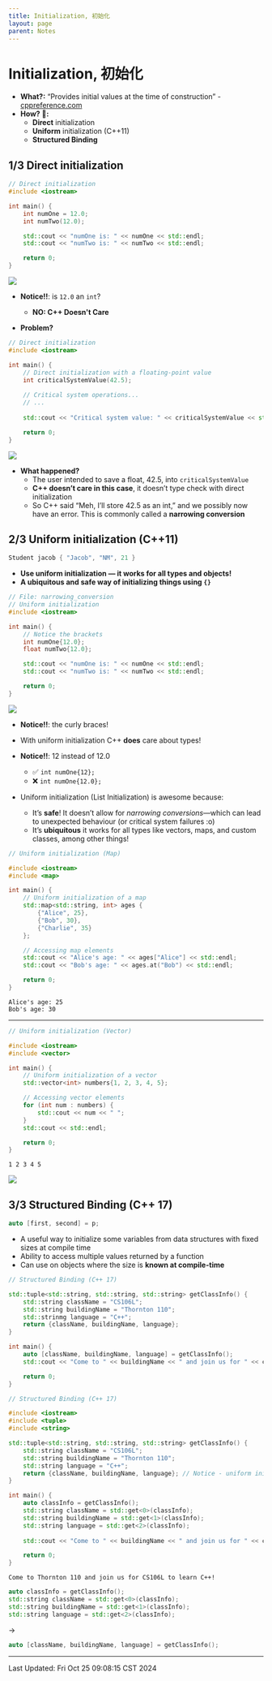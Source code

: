 ```yaml
---
title: Initialization, 初始化
layout: page
parent: Notes
---
```


# Initialization, 初始化

- **What?:** “Provides initial values at the time of construction” - [cppreference.com](https://en.cppreference.com/w/cpp/language/initialization)
- **How? 🤔:**
	- **Direct** initialization
	- **Uniform** initialization (C++11)
	- **Structured Binding**

## 1/3 Direct initialization

```cpp
// Direct initialization
#include <iostream>

int main() {
	int numOne = 12.0;
	int numTwo(12.0);

	std::cout << "numOne is: " << numOne << std::endl;
	std::cout << "numTwo is: " << numTwo << std::endl;

	return 0;
}
```

![](attachments/Pasted%20image%2020241025084541.png)

- **Notice!!**: is `12.0` an `int`?
	- **NO: C++ Doesn't Care**

- **Problem?** 

```cpp
// Direct initialization
#include <iostream>

int main() {
    // Direct initialization with a floating-point value
    int criticalSystemValue(42.5);
    
    // Critical system operations...
    // ...
    
    std::cout << "Critical system value: " << criticalSystemValue << std::endl;

	return 0;
}
```

![](attachments/Pasted%20image%2020241025084801.png)

- **What happened?**
	- The user intended to save a float, 42.5, into `criticalSystemValue`
	- **C++ doesn’t care in this case**, it doesn’t type check with direct initialization
	- So C++ said “Meh, I’ll store 42.5 as an int,” and we possibly now have an error. This is commonly called a **narrowing conversion**

## 2/3 Uniform initialization (C++11)

```cpp
Student jacob { "Jacob", "NM", 21 }
```

- **Use uniform initialization — it works for all types and objects!**
- **A ubiquitous and safe way of initializing things using `{}`**

```cpp
// File: narrowing_conversion
// Uniform initialization
#include <iostream>

int main() {
	// Notice the brackets
	int numOne{12.0};
	float numTwo{12.0};

	std::cout << "numOne is: " << numOne << std::endl;
	std::cout << "numTwo is: " << numTwo << std::endl;

	return 0;
}
```

![](attachments/Pasted%20image%2020241025085153.png)

- **Notice!!**: the curly braces!
- With uniform initialization C++ **does** care about types!
- **Notice!!**: 12 instead of 12.0
	- ✅ `int numOne{12};`
	- ❌ `int numOne{12.0};`

- Uniform initialization (List Initialization) is awesome because:
	- It’s **safe**! It doesn’t allow for *narrowing conversions*—which can lead to unexpected behaviour (or critical system failures :o)
	- It’s **ubiquitous** it works for all types like vectors, maps, and custom classes, among other things!

```cpp
// Uniform initialization (Map) 

#include <iostream>
#include <map>

int main() {
	// Uniform initialization of a map
	std::map<std::string, int> ages {
		{"Alice", 25},
		{"Bob", 30},
		{"Charlie", 35}
	};

	// Accessing map elements
	std::cout << "Alice's age: " << ages["Alice"] << std::endl;
	std::cout << "Bob's age: " << ages.at("Bob") << std::endl;

	return 0;
}
```

```
Alice's age: 25
Bob's age: 30
```

---

```cpp
// Uniform initialization (Vector)

#include <iostream>
#include <vector>

int main() {
	// Uniform initialization of a vector
	std::vector<int> numbers{1, 2, 3, 4, 5};

	// Accessing vector elements
	for (int num : numbers) {
		std::cout << num << " ";
	}
	std::cout << std::endl;

	return 0;
}
```

```
1 2 3 4 5
```

![](attachments/03_Initialization&References-034.png)

## 3/3 Structured Binding (C++ 17)

```cpp
auto [first, second] = p;
```

- A useful way to initialize some variables from data structures with fixed sizes at compile time
- Ability to access multiple values returned by a function
- Can use on objects where the size is **known at compile-time**

```cpp
// Structured Binding (C++ 17)

std::tuple<std::string, std::string, std::string> getClassInfo() {
	std::string className = "CS106L";
	std::string buildingName = "Thornton 110";
	std::strinmg language = "C++";
	return {className, buildingName, language};
}

int main() {
	auto [className, buildingName, language] = getClassInfo();
	std::cout << "Come to " << buildingName << " and join us for " << className << " to learn " << language << "!" << std::endl;

	return 0;
}
```

```cpp
// Structured Binding (C++ 17)

#include <iostream>
#include <tuple>
#include <string>

std::tuple<std::string, std::string, std::string> getClassInfo() {
	std::string className = "CS106L";
	std::string buildingName = "Thornton 110";
	std::string language = "C++";
	return {className, buildingName, language}; // Notice - uniform initialization
}

int main() {
    auto classInfo = getClassInfo();
    std::string className = std::get<0>(classInfo);
    std::string buildingName = std::get<1>(classInfo);
    std::string language = std::get<2>(classInfo);
    
	std::cout << "Come to " << buildingName << " and join us for " << className << " to learn " << language << "!" << std::endl;

	return 0;
}
```

```
Come to Thornton 110 and join us for CS106L to learn C++!
```

```cpp
auto classInfo = getClassInfo();
std::string className = std::get<0>(classInfo);
std::string buildingName = std::get<1>(classInfo);
std::string language = std::get<2>(classInfo);
```

->

```cpp
auto [className, buildingName, language] = getClassInfo();
```

---

Last Updated: Fri Oct 25 09:08:15 CST 2024

